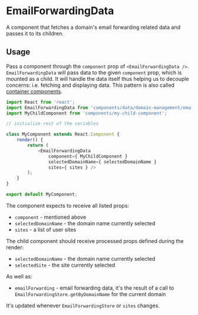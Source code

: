 EmailForwardingData
===================

A component that fetches a domain's email forwarding related data and passes it to its children.

## Usage

Pass a component through the `component` prop of `<EmailForwardingData />`. `EmailForwardingData` will pass data to the given `component` prop, which is mounted as a child.
It will handle the data itself thus helping us to decouple concerns: i.e. fetching and displaying data. This pattern is also called [container components](https://medium.com/@learnreact/container-components-c0e67432e005).

```js
import React from 'react';
import EmailForwardingData from 'components/data/domain-management/email-forwarding';
import MyChildComponent from 'components/my-child-component';

// initialize rest of the variables

class MyComponent extends React.Component {
	render() {
		return (
			<EmailForwardingData
				component={ MyChildComponent }
				selectedDomainName={ selectedDomainName }
				sites={ sites } />
		);
	}
}

export default MyComponent;
```

The component expects to receive all listed props:

* `component` - mentioned above
* `selectedDomainName` - the domain name currently selected 
* `sites` - a list of user sites 

The child component should receive processed props defined during the render:

* `selectedDomainName` - the domain name currently selected 
* `selectedSite` - the site currently selected  

As well as:

* `emailForwarding` - email forwarding data, it's the result of a call to `EmailForwardingStore.getByDomainName` for the current domain  

It's updated whenever `EmailForwardingStore` or `sites` changes.
